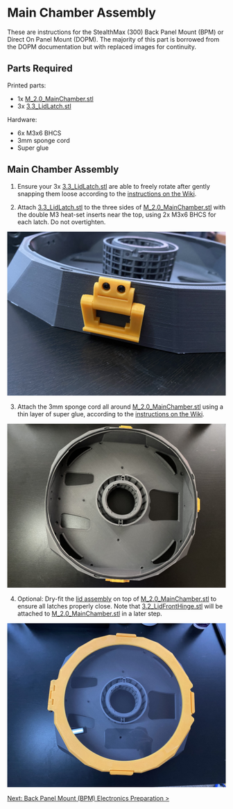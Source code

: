 # Main Chamber Assembly

These are instructions for the StealthMax (300) Back Panel Mount (BPM) or Direct On Panel Mount (DOPM). The majority of this part is borrowed from the DOPM documentation but with replaced images for continuity.

## Parts Required

Printed parts:
- 1x [M_2.0_MainChamber.stl](../../STLs/2_MainChamber/StealthMax/M_2.0_MainChamber.stl)
- 3x [3.3_LidLatch.stl](../../STLs/3_Lid/3.3_LidLatch.stl)

Hardware:
- 6x M3x6 BHCS
- 3mm sponge cord
- Super glue

## Main Chamber Assembly

1. Ensure your 3x [3.3_LidLatch.stl](../../STLs/3_Lid/3.3_LidLatch.stl) are able to freely rotate after gently snapping them loose according to the [instructions on the Wiki](https://github.com/nevermore3d/StealthMax/wiki/Assembly#compression-latches).

2. Attach [3.3_LidLatch.stl](../../STLs/3_Lid/3.3_LidLatch.stl) to the three sides of [M_2.0_MainChamber.stl](../../STLs/2_MainChamber/StealthMax/M_2.0_MainChamber.stl) with the double M3 heat-set inserts near the top, using 2x M3x6 BHCS for each latch. Do not overtighten.

![Lid Latch attach to Main Chamber](../../assets/docs/BPM/mainchamber_assembly_lidlatch_300.JPEG)

3. Attach the 3mm sponge cord all around [M_2.0_MainChamber.stl](/STLs/2_MainChamber/StealthMax/M_2.0_MainChamber.stl) using a thin layer of super glue, according to the [instructions on the Wiki](https://github.com/nevermore3d/StealthMax/wiki/Assembly#lid).

![Sponge cord attached to Main Chamber](../../assets/docs/BPM/mainchamber_sponge_cord_300.JPEG)

4. Optional: Dry-fit the [lid assembly](Lid_Assembly.md) on top of [M_2.0_MainChamber.stl](/STLs/2_MainChamber/StealthMax/M_2.0_MainChamber.stl) to ensure all latches properly close. Note that [3.2_LidFrontHinge.stl](/STLs/3_Lid/3.2_LidFrontHinge.stl) will be attached to [M_2.0_MainChamber.stl](/STLs/2_MainChamber/StealthMax/M_2.0_MainChamber.stl) in a later step.

![Main Chamber dry fit](../../assets/docs/BPM/mainchamber_lid_dryfit_300.JPEG)

[Next: Back Panel Mount (BPM) Electronics Preparation >](BPM_Electronics_Preparation.md)